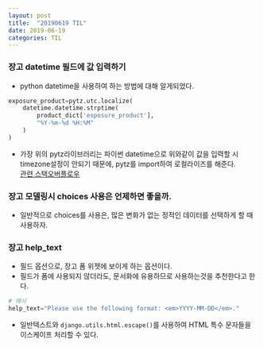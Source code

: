 ```yaml
---
layout: post
title:  "20190619 TIL"
date: 2019-06-19
categories: TIL
---
```

### 장고 datetime 필드에 값 입력하기
- python datetime을 사용하여 하는 방법에 대해 알게되었다.
```python
exposure_product=pytz.utc.localize(
    datetime.datetime.strptime(
        product_dict['exposure_product'],
        "%Y-%m-%d %H:%M"
    )
)
```
- 가장 위의 pytz라이브러리는 파이썬 datetime으로 위와같이 값을 입력할 시 timezone설정이 안되기 때문에, pytz를 import하여 로컬라이즈를 해준다.  
  [관련 스택오버플로우](https://stackoverflow.com/questions/34817109/python-string-to-django-timezone-aware-datetime)

### 장고 모델링시 choices 사용은 언제하면 좋을까.
- 일반적으로 choices를 사용은, 많은 변화가 없는 정적인 데이터를 선택하게 할 때 사용하자.

### 장고 help_text
- 필드 옵션으로, 장고 폼 위젯에 보이게 하는 옵션이다.
- 필드가 폼에 사용되지 않더라도, 문서화에 유용하므로 사용하는것을 추천한다고 한다.
```python
# 예시
help_text="Please use the following format: <em>YYYY-MM-DD</em>."
```
- 일반텍스트와 `django.utils.html.escape()`를 사용하여 HTML 특수 문자들을 이스케이프 처리할 수 있다.
